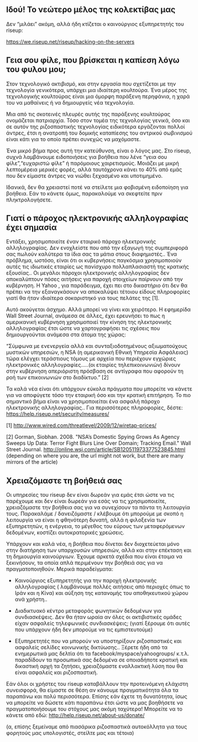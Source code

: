 ## Ιδού! Το νεώτερο μέλος της κολεκτίβας μας

Δεν “μιλάει” ακόμη, αλλά ήδη κτίζεται ο καινούργιος εξυπηρετητής του riseup:

https://we.riseup.net/riseup/hacking-on-the-servers


## Γεια σου φίλε, που βρίσκεται η καπίεση λόγω του φυλου μου;

Στον τεχνολογικό ακτιβισμό, και στην εργασία που σχετίζεται με την
τεχνολογία γενικότερα, υπάρχει μια ιδιαίτερη κουλτούρα. Ένα μέρος της
τεχνολογικής κουλτούρας είναι μια όμορφη παράξενη περηφάνια, η χαρά του
να μαθαίνεις ή να δημιουργείς νέα τεχνολογία.

Μια από τις σκοτεινές πλευρές αυτής της παράξενης κουλτούρας ονομάζεται
πατριαρχία. Τόσο στον τομέα της τεχνολογίας γενικά, όσο και σε αυτόν της
ριζοσπαστικής τεχνολογίας ειδικότερα εργάζονται πολλοί άντρες, έτσι η
ανατροπή του δομικής καταπίεσης του αντρικού σωβινισμού είναι κάτι για
το οποίο πρέπει συνεχώς να μαχόμαστε.

Ένα μικρό βήμα προς αυτή την κατεύθυνση, είναι ο λόγος μας. Στο riseup,
συχνά λαμβάνουμε ειδοποιήσεις για βοήθεια που λένε “γεια σου
φίλε”,“ευχαριστώ φίλε” ή παρόμοιους χαιρετισμούς. Μοιάζει με μικρή
λεπτομέρεια μερικές φορές, αλλά ταυτόχρονα κάνει το 40% από εμάς που δεν
είμαστε άντρες να νιώθει ξεχασμένο και υποτιμημένο.

Ιδανικά, δεν θα χρειαστεί ποτέ να στείλετε μια φοβισμένη ειδοποίηση για
βοήθεια. Εάν το κάνετε όμως, παρακαλούμε να σκεφτείτε πριν πληκτρολογήσετε.


## Γιατί ο πάροχος ηλεκτρονικής αλληλογραφίας έχει σημασία

Εντάξει, χρησιμοποιείτε έναν εταιρικό πάροχο ηλεκτρονικής αλληλογραφίας.
Δεν ενοχλείστε που από την εξαγωγή της συμπεριφορά σας πωλούν καλύτερα
τα ίδια σας τα μάτια στους διαφημιστές.. Ένα πρόβλημα, ωστόσο, είναι ότι
οι κυβερνήσεις παγκόσμια χρησιμοποιούν αυτές τις ιδιωτικές εταιρίες ως
πανίσχυρο πολλαπλασιαστή της κρατικής εξουσίας.. Οι μεγάλοι πάροχοι
ηλεκτρονικής αλληλογραφίας δεν αποκαλύπτουν πόσες αιτήσεις για παροχή
στοιχείων παίρνουν από την κυβέρνηση. Η Yahoo , για παράδειγμα, έχει πει
στο δικαστήριο ότι δεν θα πρέπει να την εξαναγκάσουν να αποκαλύψει
τέτοιου είδους πληροφορίες γιατί θα ήταν ιδιαίτερα σοκαριστηκό για τους
πελάτες της [1].

Αυτό ακούγεται άσχημο. Αλλά μπορεί να γίνει και χειρότερο. Η εφημερίδα
Wall Street Journal, ανάμεσα σε άλλες, έχει ερευνήσει το πως η
αμερικανική κυβέρνηση χρησιμοποιεί την κίνηση της ηλεκτρονικής
αλληλογραφίας έτσι ώστε να χαρτογραφήσει τις σχέσεις που δημιουργούνται
ανάμεσα στα άτομα της χώρας:

“Σύμφωνα με ενενεργεία αλλά και συνταξιοδοτημένους αξιωματούχους
μυστικών υπηρεσιών, η NSA (η αμερικανική Εθνική Υπηρεσία Ασφάλειας) τώρα
ελέγχει τεράστιους τόμους με αρχεία που περιέχουν εγχώριες ηλεκτρονικές
αλληλογραφίες.....(οι εταιρίες τηλεπικοινωνιών) δίνουν στην κυβέρνηση
απεριόριστη πρόσβαση σε αντίγραφα που αφορούν τη ροή των επικοινωνιών
στο διαδίκτυο.” [2]

Τα καλά νέα είναι ότι υπάρχουν εύκολα πράγματα που μπορείτε να κάνετε
για να αποφύγετε τόσο την εταιρική όσο και την κρατική επιτήρηση. Το πιο
σημαντικό βήμα είναι να χρησιμοποιείται ένα ασφαλή πάροχο ηλεκτρονικής
αλληλογραφίας.. Για περισσότερες πληροφορίες, δέστε:
https://help.riseup.net/security/measures/

[1] http://www.wired.com/threatlevel/2009/12/wiretap-prices/

[2] Gorman, Siobhan. 2008. "NSA’s Domestic Spying Grows As Agency Sweeps
Up Data: Terror Fight Blurs Line Over Domain; Tracking Email." Wall
Street Journal. http://online.wsj.com/article/SB120511973377523845.html
(depending on where you are, the url might not work, but there are many
mirrors of the article)


## Χρειαζόμαστε τη βοήθειά σας

Οι υπηρεσίες του riseup δεν είναι δωρεάν για εμάς έτσι ώστε να τις
παρέχουμε και δεν είναι δωρεάν για εσάς να τις χρησιμοποιείτε,
χρειαζόμαστε την βοήθεια σας για να συνεχίσουν τα πάντα τη λειτουργία
τους. Παρακαλάμε / δανειζόμαστε / κλέβουμε ότι μπορούμε με σκοπό η
λειτουργία να είναι η φθηνότερη δυνατή, αλλά η φιλοξενία των
εξυπηρετητών, η ενέργεια, το μέγεθος του εύρους των μεταφερόμενων
δεδομένων, κοστίζει αυτοκρατορικές χρεώσεις.

Υπάρχουν και καλά νέα, η βοήθεια που δίνεται δεν διοχετεύεται μόνο στην
διατήρηση των υπαρχουσών υπηρεσιών, αλλά και στην επέκταση και τη
δημιουργία καινούργιων. Έχουμε αρκετά σχέδια που είναι έτοιμα να
ξεκινήσουν, τα οποία απλά περιμένουν την βοήθειά σας για να
πραγματοποιηθούν. Μερικά παραδείγματα:

* Καινούργιος εξυπηρετητής για την παροχή ηλεκτρονικής αλληλογραφίας (
λαμβάνουμε πολλές αιτήσεις από περιοχές όπως το Ιράν και η Κίνα) και
αύξηση της κατανομής του αποθηκευτικού χώρου ανά χρήστη..

* Διαδικτυακό κέντρο μεταφοράς φωνητικών δεδομένων για συνδιασκέψεις.
Δεν θα ήταν ωραία αν όλες οι ακτιβιστικές ομάδες είχαν ασφαλείς
τηλεφωνικές συνδιασκέψεις; (γιατί ξέρουμε ότι αυτές που υπάρχουν ήδη δεν
μπορούμε να τις εμπιστευτούμε)

* Εξυπηρετητές που να μπορούν να υποστηρίξουν ριζοσπαστικές και ασφαλείς
σελίδες κοινωνικής δικτύωσης.. Ξέρετε ήδη από τα ενημερωτικά μας δελτία
ότι τα facebook/myspace/yahoogroups/ κ.τ.λ. παραδίδουν τα προσωπικά σας
δεδομένα σε οποιαδήποτε κρατική και δικαστική αρχή τα ζητήσει,
χρειαζόμαστε εναλλακτική λύση που θα είναι ασφαλείς και ριζοσπαστική.

Εάν όλοι οι χρήστες του riseup καταβάλλουν την προτεινόμενη ελάχιστη
συνεισφορά, θα είμαστε σε θέση αν κάνουμε πραγματικότητα όλα τα παραπάνω
και πολύ περισσότερα. Επίσης εάν έχετε τη δυνατότητα, ίσως να μπορείτε
να δώσετε κάτι παραπάνω έτσι ώστε να μας βοηθήσετε να πραγματοποιήσουμε
του στόχους μας ακόμη ταχύτερα! Μπορείτε να το κάνετε από εδώ:
http://help.riseup.net/about-us/donate/

(α, επίσης ξεμείναμε από πιασάρικα ριζοσπαστικά αυτοκόλλητα για τους
φορητούς μας υπολογιστές, στείλτε μας και τέτοια)
